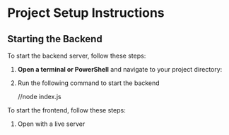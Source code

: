 # Project Setup Instructions

## Starting the Backend

To start the backend server, follow these steps:

1. **Open a terminal or PowerShell** and navigate to your project directory:

2. Run the following command to start the backend

   //node index.js

To start the frontend, follow these steps:

1. Open with a live server
